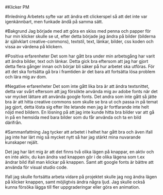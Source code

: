 #Klicker PM


#Inledning
Arbetets syfte var att ändra ett clickerspel så att det inte var igenkännbart, men funkade ändå på samma sätt.

#Bakgrund
Jag började med att göra en skiss med penna och papper för hur min klicker skulle se ut, efter detta började jag ändra på bilder (bilderna är självklart creative-commons), textstil, text, länkar, bilder, css koden och vissa av värdena på klickern.

#Positiva erfarenheter
Det som har gått bra under min arbetsgång har varit att ändra bilder, text och länkar. Detta gick bra eftersom att jag har gjort detta flera gånger innan och börjar bli säker på hur arbetet ska utföras. För att det ska fortsätta gå bra i framtiden är det bara att fortsätta lösa problem och lära mig av dom.

#Negative erfarenheter
Det som inte gått lika bra är att ändra textsnittet, detta var svårt eftersom att jag försökte använda mig av adobe fonts när det var mycket lättare att använda google fonts.
Det andra som inte gått så jätte bra är att hitta creative commons som skulle se bra ut och passa in på temat jag gjort, detta lösta sig efter lite letande men jag är fortfarande inte helt nöjd med bildern. En lösning på att jag inte kunde hitta bra bilder var att gå in på en hemsida med bara bilder som du får använda och ta en bild därifrån.

#Sammanfattning
Jag tycker att arbetet i helhet har gått bra och även ifall jag inte har lärt mig så mycket nytt så har jag stärkt mina nuvarande kunskaper rejält.

Det jag har lärt mig är att det finns två olika lägen på knappar, en aktiv och en inte aktiv, du kan ändra vad knappen gör i de olika lägena som t.ex ändrar bild ifall man klickar på knappen. Samt att google fonts är bättre att använda för visual studio code. 

Ifall jag skulle fortsätta arbeta vidare på projektet skulle jag nog ändra lägen på klicker knappen, samt möjligtvis ändra några ljud. Jag skulle också kunna försöka lägga till fler uppgraderingar eller göra en animation.